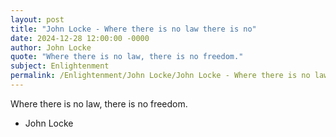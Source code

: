 ```yaml
---
layout: post
title: "John Locke - Where there is no law there is no"
date: 2024-12-28 12:00:00 -0000
author: John Locke
quote: "Where there is no law, there is no freedom."
subject: Enlightenment
permalink: /Enlightenment/John Locke/John Locke - Where there is no law there is no
---
```


Where there is no law, there is no freedom.

- John Locke
